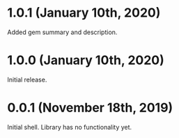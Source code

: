 # 1.0.1 (January 10th, 2020)

Added gem summary and description.

# 1.0.0 (January 10th, 2020)

Initial release.

# 0.0.1 (November 18th, 2019)

Initial shell.  Library has no functionality yet.
